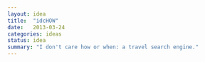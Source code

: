 ```yaml
---
layout: idea
title:  "idcHOW"
date:   2013-03-24
categories: ideas
status: idea
summary: "I don't care how or when: a travel search engine."
---
```

